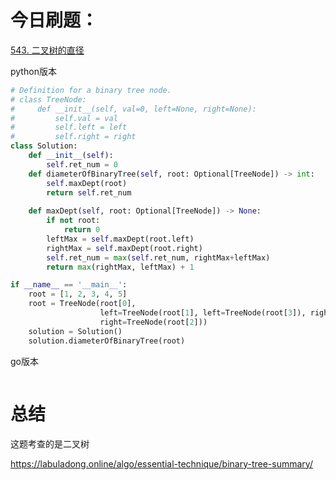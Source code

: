 # 今日刷题：

[543. 二叉树的直径](https://leetcode.cn/problems/diameter-of-binary-tree/)

python版本

```python
# Definition for a binary tree node.
# class TreeNode:
#     def __init__(self, val=0, left=None, right=None):
#         self.val = val
#         self.left = left
#         self.right = right
class Solution:
    def __init__(self):
        self.ret_num = 0
    def diameterOfBinaryTree(self, root: Optional[TreeNode]) -> int:
        self.maxDept(root)
        return self.ret_num
    
    def maxDept(self, root: Optional[TreeNode]) -> None:
        if not root:
            return 0
        leftMax = self.maxDept(root.left)
        rightMax = self.maxDept(root.right)
        self.ret_num = max(self.ret_num, rightMax+leftMax)
        return max(rightMax, leftMax) + 1

if __name__ == '__main__':
    root = [1, 2, 3, 4, 5]
    root = TreeNode(root[0],
                    left=TreeNode(root[1], left=TreeNode(root[3]), right=TreeNode(root[4])),
                    right=TreeNode(root[2]))
    solution = Solution()
    solution.diameterOfBinaryTree(root)
```

go版本

```go

```



# 总结

这题考查的是二叉树

https://labuladong.online/algo/essential-technique/binary-tree-summary/
